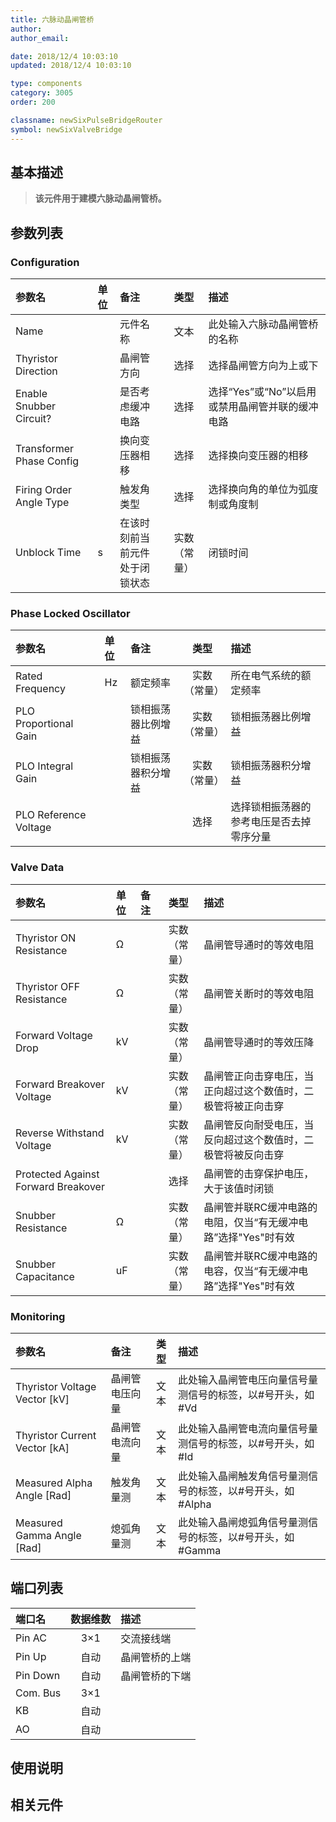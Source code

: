 ```yaml
---
title: 六脉动晶闸管桥
author: 
author_email:

date: 2018/12/4 10:03:10
updated: 2018/12/4 10:03:10

type: components
category: 3005
order: 200

classname: newSixPulseBridgeRouter
symbol: newSixValveBridge
---
```

## 基本描述

> **该元件用于建模六脉动晶闸管桥。**

## 参数列表
### Configuration
| 参数名 | 单位 | 备注 | 类型 | 描述 |
| :--- | :--- | :--- | :--: | :--- |
| Name |  | 元件名称 | 文本 | 此处输入六脉动晶闸管桥的名称 |
| Thyristor Direction |  | 晶闸管方向 | 选择 | 选择晶闸管方向为上或下 |
| Enable Snubber Circuit? |  | 是否考虑缓冲电路 | 选择 | 选择“Yes”或“No”以启用或禁用晶闸管并联的缓冲电路 |
| Transformer Phase Config |  | 换向变压器相移 | 选择 | 选择换向变压器的相移 |
| Firing Order Angle Type |  | 触发角类型 | 选择 | 选择换向角的单位为弧度制或角度制 |
| Unblock Time | s | 在该时刻前当前元件处于闭锁状态 | 实数（常量） | 闭锁时间 |

### Phase Locked Oscillator
| 参数名 | 单位 | 备注 | 类型 | 描述 |
| :--- | :--- | :--- | :--: | :--- |
| Rated Frequency | Hz | 额定频率 | 实数（常量） | 所在电气系统的额定频率 |
| PLO Proportional Gain |  | 锁相振荡器比例增益 | 实数（常量） | 锁相振荡器比例增益 |
| PLO Integral Gain |  | 锁相振荡器积分增益 | 实数（常量） |  锁相振荡器积分增益 |
| PLO Reference Voltage |  |  | 选择 |  选择锁相振荡器的参考电压是否去掉零序分量 |

### Valve Data
| 参数名 | 单位 | 备注 | 类型 | 描述 |
| :--- | :--- | :--- | :--: | :--- |
| Thyristor ON  Resistance | Ω |  | 实数（常量） | 晶闸管导通时的等效电阻 |
| Thyristor OFF Resistance | Ω |  | 实数（常量） | 晶闸管关断时的等效电阻 |
| Forward Voltage Drop | kV |  | 实数（常量） | 晶闸管导通时的等效压降 |
| Forward Breakover Voltage | kV |  | 实数（常量） | 晶闸管正向击穿电压，当正向超过这个数值时，二极管将被正向击穿 |
| Reverse Withstand Voltage | kV |  | 实数（常量） | 晶闸管反向耐受电压，当反向超过这个数值时，二极管将被反向击穿 |
| Protected Against Forward Breakover |  |  | 选择 | 晶闸管的击穿保护电压，大于该值时闭锁 |
| Snubber Resistance | Ω |  | 实数（常量） | 晶闸管并联RC缓冲电路的电阻，仅当“有无缓冲电路”选择"Yes"时有效 |
| Snubber Capacitance | uF |  | 实数（常量） | 晶闸管并联RC缓冲电路的电容，仅当“有无缓冲电路”选择"Yes"时有效 |

### Monitoring
| 参数名 | 备注 | 类型 | 描述 |
| :--- | :--- | :--: | :--- |
| Thyristor Voltage Vector \[kV\] | 晶闸管电压向量 | 文本 | 此处输入晶闸管电压向量信号量测信号的标签，以#号开头，如#Vd |
| Thyristor Current Vector \[kA\] | 晶闸管电流向量 | 文本 | 此处输入晶闸管电流向量信号量测信号的标签，以#号开头，如#Id |
| Measured Alpha Angle \[Rad\] | 触发角量测 | 文本 | 此处输入晶闸触发角信号量测信号的标签，以#号开头，如#Alpha |
| Measured Gamma Angle \[Rad\] | 熄弧角量测 | 文本 | 此处输入晶闸熄弧角信号量测信号的标签，以#号开头，如#Gamma |


## 端口列表

| 端口名 | 数据维数 | 描述 |
| :--- | :--:  | :--- |
| Pin AC | 3×1 |交流接线端 |
| Pin Up | 自动 |晶闸管桥的上端 |
| Pin Down | 自动 |晶闸管桥的下端 |
| Com. Bus | 3×1 | |
| KB | 自动 | |
| AO | 自动 | |

## 使用说明



## 相关元件


